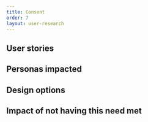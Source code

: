 ```yaml
---
title: Consent
order: 7
layout: user-research
---
```

## User stories

## Personas impacted

## Design options

## Impact of not having this need met